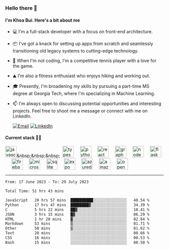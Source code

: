 <!--
**buihdk/buihdk** is a ✨ _special_ ✨ repository because its `README.md` (this file) appears on your GitHub profile.

Here are some ideas to get you started:

- 🔭 I’m currently working on ...
- 🌱 I’m currently learning ...
- 👯 I’m looking to collaborate on ...
- 🤔 I’m looking for help with ...
- 💬 Ask me about ...
- 📫 How to reach me: ...
- 😄 Pronouns: ...
- ⚡ Fun fact: ...
-->

### Hello there 👋
#### I'm Khoa Bui. Here's a bit about me 
- 💻 I'm a full-stack developer with a focus on front-end architecture.
- 📦 I've got a knack for setting up apps from scratch and seamlessly transitioning old legacy systems to cutting-edge technology.
- 🎾 When I'm not coding, I'm a competitive tennis player with a love for the game.
- ⛰️ I'm also a fitness enthusiast who enjoys hiking and working out.
- 🎓 Presently, I'm broadening my skills by pursuing a part-time MS degree at Georgia Tech, where I'm specializing in Machine Learning.
- 📫 I'm always open to discussing potential opportunities and interesting projects. Feel free to shoot me a message or connect with me on LinkedIn.
  
  [![Email](https://img.shields.io/badge/Email-30B980?logo=minutemailer&logoColor=FFFFFF)](mailto:contact@buihdk.com) [![LinkedIn](https://img.shields.io/badge/LinkedIn-0077b5?logo=linkedin)](https://www.linkedin.com/in/buihdk/) 

#### Current stack 👨‍💻 
[<img width=36 height=36 src=https://cdn.simpleicons.org/javascript alt=javascript></a>]([https://developer.mozilla.org/en-US/docs/Glossary/JavaScript](https://developer.mozilla.org/en-US/docs/Web/JavaScript))&nbsp;&nbsp;&nbsp;&nbsp;
[<img width=36 height=36 src=https://cdn.simpleicons.org/typescript alt=typescript></a>](https://typescriptlang.org)&nbsp;&nbsp;&nbsp;&nbsp;
[<img width=36 height=36 src=https://cdn.simpleicons.org/python alt=python></a>](https://www.python.org/)&nbsp;&nbsp;&nbsp;&nbsp;
[<img width=36 height=36 src=https://cdn.simpleicons.org/react alt=react></a>](https://react.dev/)&nbsp;&nbsp;&nbsp;&nbsp;
[<img width=36 height=36 src=https://cdn.simpleicons.org/graphql alt=graphql></a>](https://graphql.org/)&nbsp;&nbsp;&nbsp;&nbsp;
[<img width=36 height=36 src=https://cdn.simpleicons.org/nodedotjs alt=nodedotjs></a>](https://nodejs.org/)&nbsp;&nbsp;&nbsp;&nbsp;
[<img width=36 height=36 src=https://cdn.simpleicons.org/flask alt=flask></a>](https://flask.palletsprojects.com/)&nbsp;&nbsp;&nbsp;&nbsp;
[<img width=36 height=36 src=https://cdn.simpleicons.org/firebase alt=firebase></a>](https://firebase.google.com/)&nbsp;&nbsp;&nbsp;&nbsp;
[<img width=36 height=36 src=https://cdn.simpleicons.org/microsoftsqlserver alt=microsoftsqlserver></a>](https://www.microsoft.com/en-us/sql-server)&nbsp;&nbsp;&nbsp;&nbsp;
[<img width=36 height=36 src=https://cdn.simpleicons.org/sqlite alt=sqlite></a>](https://www.sqlite.org/)&nbsp;&nbsp;&nbsp;&nbsp;
[<img width=36 height=36 src=https://cdn.simpleicons.org/expo alt=expo></a>](https://expo.dev/)&nbsp;&nbsp;&nbsp;&nbsp;
[<img width=36 height=36 src=https://cdn.simpleicons.org/azuredevops alt=azuredevops></a>](https://azure.microsoft.com/en-us/products/devops)&nbsp;&nbsp;&nbsp;&nbsp;
[<img width=36 height=36 src=https://cdn.simpleicons.org/amazonaws alt=amazonaws></a>](https://aws.amazon.com/)&nbsp;&nbsp;&nbsp;&nbsp;
[<img width=36 height=36 src=https://cdn.simpleicons.org/openai alt=openai></a>](https://platform.openai.com/)&nbsp;&nbsp;&nbsp;&nbsp;

---

<!--START_SECTION:waka-->

```txt
From: 17 June 2023 - To: 29 July 2023

Total Time: 51 hrs 43 mins

JavaScript   20 hrs 57 mins  ██████████░░░░░░░░░░░░░░░   40.54 %
Python       17 hrs 47 mins  ████████▓░░░░░░░░░░░░░░░░   34.39 %
C            5 hrs 22 mins   ██▓░░░░░░░░░░░░░░░░░░░░░░   10.41 %
JSON         3 hrs 15 mins   █▓░░░░░░░░░░░░░░░░░░░░░░░   06.29 %
HTML         1 hr 28 mins    ▓░░░░░░░░░░░░░░░░░░░░░░░░   02.84 %
Markdown     53 mins         ▒░░░░░░░░░░░░░░░░░░░░░░░░   01.71 %
Other        50 mins         ▒░░░░░░░░░░░░░░░░░░░░░░░░   01.62 %
Text         20 mins         ░░░░░░░░░░░░░░░░░░░░░░░░░   00.66 %
CSS          16 mins         ░░░░░░░░░░░░░░░░░░░░░░░░░   00.53 %
Bash         15 mins         ░░░░░░░░░░░░░░░░░░░░░░░░░   00.50 %
```

<!--END_SECTION:waka-->

<!--[![GitHub Streak](https://streak-stats.demolab.com?user=buihdk&theme=transparent&hide_border=true)](https://git.io/streak-stats)-->
